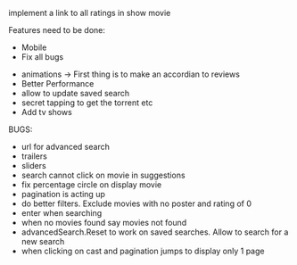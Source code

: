 implement a link to all ratings in show movie

Features need to be done:

<!-- - Save advanced Searches -->
<!-- - Click on Cast to get relevant Movies -->
<!-- - Create search Top actors movies -->
<!-- - Reviews -->
<!-- - Spinner -->

- Mobile
- Fix all bugs

* animations -> First thing is to make an accordian to reviews
* Better Performance
* allow to update saved search
* secret tapping to get the torrent etc
* Add tv shows

BUGS:

- url for advanced search
- trailers
- sliders
- search cannot click on movie in suggestions
- fix percentage circle on display movie
- pagination is acting up
- do better filters. Exclude movies with no poster and rating of 0
- enter when searching
- when no movies found say movies not found
- advancedSearch.Reset to work on saved searches. Allow to search for a new search
- when clicking on cast and pagination jumps to display only 1 page

